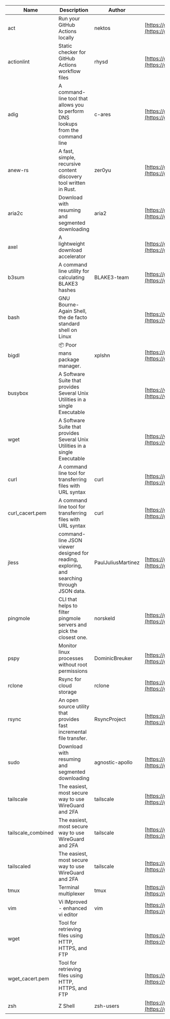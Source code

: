 | Name | Description | Author | WebURL | Repository | Stars | Version | Updated | Size | SHA256SUM | B3SUM | Source | Language | License |
| ---- | ----------- | ------ | ------ | ---------- | ----- | ------- | ------- | ---- | --- | ------|------ | -------- | ------- |
| act | Run your GitHub Actions locally | nektos | [https://github.com/nektos/act](https://github.com/nektos/act) | [https://github.com/nektos/act](https://github.com/nektos/act) | 52234 | v0.2.64 | 2024-07-11T14:29:34Z |  | e405ae63c997be75c9cfedd740ce1199330cc38ffee2f525220d15efcbd8aeee | fd4c957473851ebbb3da65314749318bbe5a639ccaa448e201c0c38f0a041877 | https://bin.ajam.dev/arm64_v8a_Android/act | Go | MIT License |
| actionlint | Static checker for GitHub Actions workflow files | rhysd | [https://github.com/rhysd/actionlint](https://github.com/rhysd/actionlint) | [https://github.com/rhysd/actionlint](https://github.com/rhysd/actionlint) | 2578 | v1.7.1 | 2024-07-02T09:12:41Z |  | 0a8c17b2b3208f327d5b0cd9c94910312f223f58905eba8a664f89bc28c493cd | cbab1cc80aaa8066aabb9d01534dc1d34cba475e6cb3679d520b8f98fbcb6d8e | https://bin.ajam.dev/arm64_v8a_Android/actionlint | Go | MIT License |
| adig | A command-line tool that allows you to perform DNS lookups from the command line | c-ares | [https://github.com/c-ares/c-ares](https://github.com/c-ares/c-ares) | [https://github.com/c-ares/c-ares](https://github.com/c-ares/c-ares) | 1806 | v1.32.1 | 2024-07-10T13:02:03Z |  | 8841875037cc939f1987e7533aa542c0dfadcfee5b85db6582f9bf05c2d2069d | 4e5b8e492df672c417323e49ee8d34e70c8af51b4b3b92f0403f9d05652d9994 | https://bin.ajam.dev/arm64_v8a_Android/adig | C | MIT License |
| anew-rs | A fast, simple, recursive content discovery tool written in Rust. | zer0yu | [https://github.com/zer0yu/anew](https://github.com/zer0yu/anew) | [https://github.com/zer0yu/anew](https://github.com/zer0yu/anew) | 12 | v0.1.0 | 2024-05-08T12:29:15Z |  | 4398ef8f62aaff8169bae9ee6c86e1ac35191b4f1bd5464ea7c95aec8c33598d | 41c00fbad0a78bebc8700edfbd5cec1b6c49f8b9d44ce39e5d17393a7ac5ae6d | https://bin.ajam.dev/arm64_v8a_Android/anew-rs | Rust | MIT License |
| aria2c | Download with resuming and segmented downloading | aria2 | [https://github.com/aria2/aria2](https://github.com/aria2/aria2) | [https://github.com/aria2/aria2](https://github.com/aria2/aria2) | 34196 | release-1.37.0 | 2024-06-30T12:47:39Z |  | 87fe9c669ca80a411364c3a3f94bbbc7ae4f0d06e7150d56f6fa63a8b9894fc5 | 1488402fda590685015d91cc25e08f424be59320f9162b15036447eab37eac2f | https://bin.ajam.dev/arm64_v8a_Android/aria2c | C++ | GNU General Public License v2.0 |
| axel | A lightweight download accelerator |  | [https://github.com/axel/axel](https://github.com/axel/axel) | [https://github.com/axel/axel](https://github.com/axel/axel) |  |  |  |  | 0fa350dce2be93e91a5502fdc97c3411811a00a1601cb65dc8a3bec906c00d04 | 9ac4517618a8c7f057ec37ad91424ee95ce15209319541501b09ac4b7fb533ee | https://bin.ajam.dev/arm64_v8a_Android/axel |  |  |
| b3sum | A command line utility for calculating BLAKE3 hashes | BLAKE3-team | [https://github.com/BLAKE3-team/BLAKE3](https://github.com/BLAKE3-team/BLAKE3) | [https://github.com/BLAKE3-team/BLAKE3](https://github.com/BLAKE3-team/BLAKE3) | 4940 | 1.5.1 | 2024-07-11T19:21:06Z |  | 244584dfb2f9a36e51ff1e85a31d2fd56c1085918e171346c91d7518552d4dca | 6dbae4bb2a7b853915867e345576bc8287cf89a5ccac85e23afc1e54164ee9b5 | https://bin.ajam.dev/arm64_v8a_Android/b3sum | Assembly | Apache License 2.0 |
| bash | GNU Bourne-Again Shell, the de facto standard shell on Linux |  | [https://www.bash.ws/](https://www.bash.ws/) | []() |  |  |  |  | e32e3771844a60684333e8365abaf29bd5725fe2ee57f91a8f18e4de2c42b588 | 0f549a7937ff3a6cb473e40f14ac4eb9927ccfe82e30f3d5b1a15d8e07833fbf | https://bin.ajam.dev/arm64_v8a_Android/bash |  |  |
| bigdl | 📦 Poor mans package manager. | xplshn | [https://github.com/xplshn/bigdl](https://github.com/xplshn/bigdl) | [https://github.com/xplshn/bigdl](https://github.com/xplshn/bigdl) | 8 | 1.6.9 | 2024-07-11T17:00:59Z |  | c5047fc6877fbcfff8d23f40fb31bf3fc996ddc9bda4a52d8184682d64c23271 | deff3968b1715730ad2a8debbcf54b082495f4262abc057dc42adf25fb6b2ca0 | https://bin.ajam.dev/arm64_v8a_Android/bigdl | Go | Other |
| busybox | A Software Suite that provides Several Unix Utilities in a single Executable |  | [https://www.busybox.net/](https://www.busybox.net/) | []() |  |  |  |  | 5dfd13f45846960aa9fbe11557e7ae38afecd656077048cb7f6c1065fdd64444 | 52e1652b9ed45b2852b123a43c7ee6f094e242963c099411e35d9c6f3279e199 | https://bin.ajam.dev/arm64_v8a_Android/busybox |  |  |
| wget | A Software Suite that provides Several Unix Utilities in a single Executable |  | [https://www.busybox.net/](https://www.busybox.net/) | []() |  |  |  |  | ed40ba598dfa2f84d0abac2ad37a65b4ad7cedb1be841d684041076ad545475b | d931aaa89267558367d24726805e7110b71ebb476d6852cdda1d71bf5bb455cf | https://bin.ajam.dev/arm64_v8a_Android/wget |  |  |
| curl | A command line tool for transferring files with URL syntax | curl | [https://github.com/curl/curl](https://github.com/curl/curl) | [https://github.com/curl/curl](https://github.com/curl/curl) | 34844 | curl-8_8_0 | 2024-07-12T00:27:06Z |  | 9c4aa5a09c7086e04813aa991ad996ef6b8968ae4c7556ba7a0467ea0497a6ab | 6d0555aeb5ca558f5226d5979ee2a5cacb71e20660645f7392e9beebfa0f7687 | https://bin.ajam.dev/arm64_v8a_Android/curl | C | Other |
| curl_cacert.pem | A command line tool for transferring files with URL syntax | curl | [https://github.com/curl/curl](https://github.com/curl/curl) | [https://github.com/curl/curl](https://github.com/curl/curl) | 34844 | curl-8_8_0 | 2024-07-12T00:27:06Z |  | 1bf458412568e134a4514f5e170a328d11091e071c7110955c9884ed87972ac9 | d0993af134271f1511e1b5f01a2bfe216d4bf22d8c5d0f9cd60f9f6b9626d65e | https://bin.ajam.dev/arm64_v8a_Android/curl_cacert.pem | C | Other |
| jless | command-line JSON viewer designed for reading, exploring, and searching through JSON data. | PaulJuliusMartinez | [https://github.com/PaulJuliusMartinez/jless](https://github.com/PaulJuliusMartinez/jless) | [https://github.com/PaulJuliusMartinez/jless](https://github.com/PaulJuliusMartinez/jless) | 4612 | v0.9.0 | 2024-06-01T20:34:10Z |  | 23718272c685d8f0d085e22aaefb39acae91d95936011e8c8512443c9d140796 | 90d9e869047e75d2b8be16ffd3e0bcf8942704be311cbcf5c963d2573a66270d | https://bin.ajam.dev/arm64_v8a_Android/jless | Rust | MIT License |
| pingmole | CLI that helps to filter pingmole servers and pick the closest one. | norskeld | [https://github.com/norskeld/pingmole](https://github.com/norskeld/pingmole) | [https://github.com/norskeld/pingmole](https://github.com/norskeld/pingmole) | 4 |  | 2024-04-16T11:28:34Z |  | d100ec79314586f271d0cff170eee8c1018ba81ad7820840558854cd190c94b6 | c867315bd673cf93077c963359f97d91b8a2e3c267a28dff86560886c94d88c5 | https://bin.ajam.dev/arm64_v8a_Android/pingmole | Rust | MIT License |
| pspy | Monitor linux processes without root permissions | DominicBreuker | [https://github.com/DominicBreuker/pspy](https://github.com/DominicBreuker/pspy) | [https://github.com/DominicBreuker/pspy](https://github.com/DominicBreuker/pspy) | 4746 | v1.2.1 | 2023-01-17T21:09:22Z |  | bb1352910c94134dd84e6acc1db03d3fd6ba4b72feec9bfe3a86b1f4dd32fbc8 | e59533ce3537473836963b0b2ef78ff3f150df3a4da282edfc3ad2ae6097efc5 | https://bin.ajam.dev/arm64_v8a_Android/pspy | Go | GNU General Public License v3.0 |
| rclone | Rsync for cloud storage | rclone | [https://github.com/rclone/rclone](https://github.com/rclone/rclone) | [https://github.com/rclone/rclone](https://github.com/rclone/rclone) | 45075 | v1.67.0 | 2024-07-10T14:44:43Z |  | dc308509d22d57bb190d3ec8921f432fa6322a7118035f7be734eac4f03a690b | 68ef630fccc072c29a11832d04cac23da135bc6dcca8fe7c81dcd773b4550157 | https://bin.ajam.dev/arm64_v8a_Android/rclone | Go | MIT License |
| rsync | An open source utility that provides fast incremental file transfer. | RsyncProject | [https://github.com/WayneD/rsync](https://github.com/WayneD/rsync) | [https://github.com/WayneD/rsync](https://github.com/WayneD/rsync) | 2515 | v3.3.0 | 2024-07-06T04:30:43Z |  | fcb386bd955ae68829b8d72b48d7c207bd825a20fa242154a442d2788e10ec56 | 7eb41272790f514550f1bb741a44a0f858e811b2706973b32a3b725d4cb4514e | https://bin.ajam.dev/arm64_v8a_Android/rsync | C | Other |
| sudo | Download with resuming and segmented downloading | agnostic-apollo | [https://github.com/agnostic-apollo/sudo](https://github.com/agnostic-apollo/sudo) | [https://github.com/agnostic-apollo/sudo](https://github.com/agnostic-apollo/sudo) | 82 | v0.2.0 | 2021-04-10T21:03:10Z |  | 9e56787b3ca489a9eb9e3a64f54944aa92c728d18576972ef7ef6bb10ca6462c | 261a7ec6cf5ed2fbc82f8128f2583eda7faeb8939b9e08143046f0b046e504ae | https://bin.ajam.dev/arm64_v8a_Android/sudo | Shell | MIT License |
| tailscale | The easiest, most secure way to use WireGuard and 2FA | tailscale | [https://github.com/tailscale/tailscale](https://github.com/tailscale/tailscale) | [https://github.com/tailscale/tailscale](https://github.com/tailscale/tailscale) | 17610 | v1.68.2 | 2024-07-12T04:19:00Z |  | 85d64dd1a3493210800071ae5b377480b479daff9a0b0f7448fc5889419e407f | 8c4449333600ec2b695113f3c13715fb164336a25ce1ce0dfe0315ae6474a262 | https://bin.ajam.dev/arm64_v8a_Android/tailscale | Go | BSD 3-Clause New or Revised License |
| tailscale_combined | The easiest, most secure way to use WireGuard and 2FA | tailscale | [https://github.com/tailscale/tailscale](https://github.com/tailscale/tailscale) | [https://github.com/tailscale/tailscale](https://github.com/tailscale/tailscale) | 17610 | v1.68.2 | 2024-07-12T04:19:00Z |  | 3c364ce5c08090f9f0d7511c2c8266c556d7b576700721b842ec735617d483d9 | 57a09e13f57db0650c060f22991d5518a40ec739a377171477921b4498b1c521 | https://bin.ajam.dev/arm64_v8a_Android/tailscale_combined | Go | BSD 3-Clause New or Revised License |
| tailscaled | The easiest, most secure way to use WireGuard and 2FA | tailscale | [https://github.com/tailscale/tailscale](https://github.com/tailscale/tailscale) | [https://github.com/tailscale/tailscale](https://github.com/tailscale/tailscale) | 17610 | v1.68.2 | 2024-07-12T04:19:00Z |  | 0957b365ce87dde24f726d48346f6ca89e345cf8bad21122547408a8e00ad047 | c84d966c4e173afe3a2e9400d2e75d80b9c6826089d4cec74433e7da63c20085 | https://bin.ajam.dev/arm64_v8a_Android/tailscaled | Go | BSD 3-Clause New or Revised License |
| tmux | Terminal multiplexer | tmux | [https://github.com/tmux/tmux](https://github.com/tmux/tmux) | [https://github.com/tmux/tmux](https://github.com/tmux/tmux) | 33807 | 3.4 | 2024-07-11T19:30:50Z |  | ecb58d647cd2c4940b2152523efa6ebabd896f7bc776b4f5de9000ebc348ba59 | ea4bf3c57066a4b2b1fbfc3ccd53811ecdf96f786cb979315f15e16202f9698d | https://bin.ajam.dev/arm64_v8a_Android/tmux | C | Other |
| vim | Vi IMproved - enhanced vi editor | vim | [https://github.com/vim/vim](https://github.com/vim/vim) | [https://github.com/vim/vim](https://github.com/vim/vim) | 35599 | v9.1.0571 | 2024-07-12T05:50:22Z |  | f29af13d962be8bf5b5cf4866497c6f8156669e43332a8401491a2547dd48a90 | 426b8f4fbbaa3c93698129e223905475dc0ff2f44c6138e81192b0eda06f3524 | https://bin.ajam.dev/arm64_v8a_Android/vim | Vim Script | Vim License |
| wget | Tool for retrieving files using HTTP, HTTPS, and FTP |  | [https://www.gnu.org/software/wget/](https://www.gnu.org/software/wget/) | []() |  |  |  |  | ed40ba598dfa2f84d0abac2ad37a65b4ad7cedb1be841d684041076ad545475b | d931aaa89267558367d24726805e7110b71ebb476d6852cdda1d71bf5bb455cf | https://bin.ajam.dev/arm64_v8a_Android/wget |  |  |
| wget_cacert.pem | Tool for retrieving files using HTTP, HTTPS, and FTP |  | [https://www.gnu.org/software/wget/](https://www.gnu.org/software/wget/) | []() |  |  |  |  | 1bf458412568e134a4514f5e170a328d11091e071c7110955c9884ed87972ac9 | d0993af134271f1511e1b5f01a2bfe216d4bf22d8c5d0f9cd60f9f6b9626d65e | https://bin.ajam.dev/arm64_v8a_Android/wget_cacert.pem |  |  |
| zsh | Z Shell | zsh-users | [https://github.com/zsh-users/zsh](https://github.com/zsh-users/zsh) | [https://github.com/zsh-users/zsh](https://github.com/zsh-users/zsh) | 3539 | zsh-5.9 | 2024-07-04T03:01:37Z |  | deab51c4a78d775fc21dfa9c59bc92727103b65b4b70ef419673546318342b64 | 9d184c3482f15021494ee12ec0641ecbf00830d9264bf08df7f95b7802252535 | https://bin.ajam.dev/arm64_v8a_Android/zsh | C | Other |
